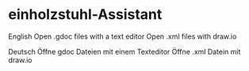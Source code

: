 # einholzstuhl-Assistant
 
English
Open .gdoc files with a text editor
Open .xml files with draw.io

Deutsch
Öffne gdoc Dateien mit einem Texteditor
Öffne .xml Datein mit draw.io
